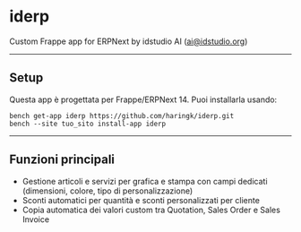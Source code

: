 # iderp

Custom Frappe app for ERPNext by idstudio AI (ai@idstudio.org)

---

## Setup

Questa app è progettata per Frappe/ERPNext 14.
Puoi installarla usando:

```
bench get-app iderp https://github.com/haringk/iderp.git
bench --site tuo_sito install-app iderp
```

---

## Funzioni principali

- Gestione articoli e servizi per grafica e stampa con campi dedicati (dimensioni, colore, tipo di personalizzazione)
- Sconti automatici per quantità e sconti personalizzati per cliente
- Copia automatica dei valori custom tra Quotation, Sales Order e Sales Invoice
